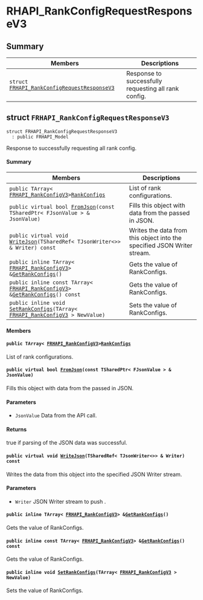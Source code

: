 # RHAPI_RankConfigRequestResponseV3 <a id="group__RHAPI__RankConfigRequestResponseV3"></a>

## Summary

 Members                        | Descriptions                                
--------------------------------|---------------------------------------------
`struct `[`FRHAPI_RankConfigRequestResponseV3`](#structFRHAPI__RankConfigRequestResponseV3) | Response to successfully requesting all rank config.

## struct `FRHAPI_RankConfigRequestResponseV3` <a id="structFRHAPI__RankConfigRequestResponseV3"></a>

```
struct FRHAPI_RankConfigRequestResponseV3
  : public FRHAPI_Model
```

Response to successfully requesting all rank config.

#### Summary

 Members                        | Descriptions                                
--------------------------------|---------------------------------------------
`public TArray< `[`FRHAPI_RankConfigV3`](RHAPI_RankConfigV3.md#structFRHAPI__RankConfigV3)` > `[`RankConfigs`](#structFRHAPI__RankConfigRequestResponseV3_1a92555a184ff636b4eb462e7ca718f599) | List of rank configurations.
`public virtual bool `[`FromJson`](#structFRHAPI__RankConfigRequestResponseV3_1a18d698ba68e35c1a5c30870095e58cbd)`(const TSharedPtr< FJsonValue > & JsonValue)` | Fills this object with data from the passed in JSON.
`public virtual void `[`WriteJson`](#structFRHAPI__RankConfigRequestResponseV3_1aafb5abc5f45bf57d4cf749c1c334c833)`(TSharedRef< TJsonWriter<>> & Writer) const` | Writes the data from this object into the specified JSON Writer stream.
`public inline TArray< `[`FRHAPI_RankConfigV3`](RHAPI_RankConfigV3.md#structFRHAPI__RankConfigV3)` > & `[`GetRankConfigs`](#structFRHAPI__RankConfigRequestResponseV3_1a8c8cda54fa6317f64ea6f59f1986c94e)`()` | Gets the value of RankConfigs.
`public inline const TArray< `[`FRHAPI_RankConfigV3`](RHAPI_RankConfigV3.md#structFRHAPI__RankConfigV3)` > & `[`GetRankConfigs`](#structFRHAPI__RankConfigRequestResponseV3_1ae064553522932fd8b0d176a865353986)`() const` | Gets the value of RankConfigs.
`public inline void `[`SetRankConfigs`](#structFRHAPI__RankConfigRequestResponseV3_1af7ae457032ee4982f52fbed0c760dbae)`(TArray< `[`FRHAPI_RankConfigV3`](RHAPI_RankConfigV3.md#structFRHAPI__RankConfigV3)` > NewValue)` | Sets the value of RankConfigs.

#### Members

#### `public TArray< `[`FRHAPI_RankConfigV3`](RHAPI_RankConfigV3.md#structFRHAPI__RankConfigV3)` > `[`RankConfigs`](#structFRHAPI__RankConfigRequestResponseV3_1a92555a184ff636b4eb462e7ca718f599) <a id="structFRHAPI__RankConfigRequestResponseV3_1a92555a184ff636b4eb462e7ca718f599"></a>

List of rank configurations.

#### `public virtual bool `[`FromJson`](#structFRHAPI__RankConfigRequestResponseV3_1a18d698ba68e35c1a5c30870095e58cbd)`(const TSharedPtr< FJsonValue > & JsonValue)` <a id="structFRHAPI__RankConfigRequestResponseV3_1a18d698ba68e35c1a5c30870095e58cbd"></a>

Fills this object with data from the passed in JSON.

#### Parameters
* `JsonValue` Data from the API call.

#### Returns
true if parsing of the JSON data was successful.

#### `public virtual void `[`WriteJson`](#structFRHAPI__RankConfigRequestResponseV3_1aafb5abc5f45bf57d4cf749c1c334c833)`(TSharedRef< TJsonWriter<>> & Writer) const` <a id="structFRHAPI__RankConfigRequestResponseV3_1aafb5abc5f45bf57d4cf749c1c334c833"></a>

Writes the data from this object into the specified JSON Writer stream.

#### Parameters
* `Writer` JSON Writer stream to push .

#### `public inline TArray< `[`FRHAPI_RankConfigV3`](RHAPI_RankConfigV3.md#structFRHAPI__RankConfigV3)` > & `[`GetRankConfigs`](#structFRHAPI__RankConfigRequestResponseV3_1a8c8cda54fa6317f64ea6f59f1986c94e)`()` <a id="structFRHAPI__RankConfigRequestResponseV3_1a8c8cda54fa6317f64ea6f59f1986c94e"></a>

Gets the value of RankConfigs.

#### `public inline const TArray< `[`FRHAPI_RankConfigV3`](RHAPI_RankConfigV3.md#structFRHAPI__RankConfigV3)` > & `[`GetRankConfigs`](#structFRHAPI__RankConfigRequestResponseV3_1ae064553522932fd8b0d176a865353986)`() const` <a id="structFRHAPI__RankConfigRequestResponseV3_1ae064553522932fd8b0d176a865353986"></a>

Gets the value of RankConfigs.

#### `public inline void `[`SetRankConfigs`](#structFRHAPI__RankConfigRequestResponseV3_1af7ae457032ee4982f52fbed0c760dbae)`(TArray< `[`FRHAPI_RankConfigV3`](RHAPI_RankConfigV3.md#structFRHAPI__RankConfigV3)` > NewValue)` <a id="structFRHAPI__RankConfigRequestResponseV3_1af7ae457032ee4982f52fbed0c760dbae"></a>

Sets the value of RankConfigs.

